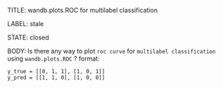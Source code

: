 TITLE:
wandb.plots.ROC for multilabel classification

LABEL:
stale

STATE:
closed

BODY:
Is there any way to plot `roc curve` for `multilabel classification` using `wandb.plots.ROC` ?
format:
```
y_true = [[0, 1, 1], [1, 0, 1]]
y_pred = [[1, 1, 0], [1, 0, 0]]
```



